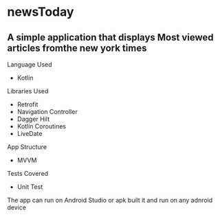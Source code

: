 # newsToday
## A simple application that displays Most viewed articles fromthe new york times

Language Used
- Kotlin


Libraries Used
- Retrofit
- Navigation Controller
- Dagger Hilt
- Kotlin Coroutines
- LiveDate


App Structure
- MVVM

Tests Covered
- Unit Test

The app can run on Android Studio or apk built it and run on any adnroid device




